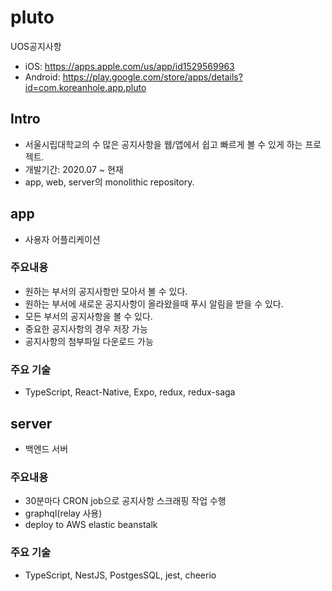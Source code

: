 # pluto

UOS공지사항
* iOS: https://apps.apple.com/us/app/id1529569963
* Android: https://play.google.com/store/apps/details?id=com.koreanhole.app.pluto

## Intro

- 서울시립대학교의 수 많은 공지사항을 웹/앱에서 쉽고 빠르게 볼 수 있게 하는 프로젝트.
- 개발기간: 2020.07 ~ 현재
- app, web, server의 monolithic repository.

## app

* 사용자 어플리케이션

### 주요내용

- 원하는 부서의 공지사항만 모아서 볼 수 있다.
- 원하는 부서에 새로운 공지사항이 올라왔을때 푸시 알림을 받을 수 있다.
- 모든 부서의 공지사항을 볼 수 있다.
- 중요한 공지사항의 경우 저장 가능
- 공지사항의 첨부파일 다운로드 가능

### 주요 기술

- TypeScript, React-Native, Expo, redux, redux-saga

## server

* 백엔드 서버

### 주요내용

- 30분마다 CRON job으로 공지사항 스크래핑 작업 수행
- graphql(relay 사용)
- deploy to AWS elastic beanstalk


### 주요 기술

- TypeScript, NestJS, PostgesSQL, jest, cheerio
